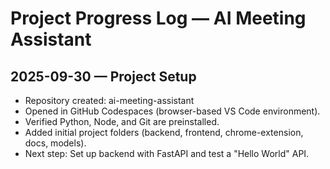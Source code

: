 # Project Progress Log — AI Meeting Assistant

## 2025-09-30 — Project Setup
- Repository created: ai-meeting-assistant
- Opened in GitHub Codespaces (browser-based VS Code environment).
- Verified Python, Node, and Git are preinstalled.
- Added initial project folders (backend, frontend, chrome-extension, docs, models).
- Next step: Set up backend with FastAPI and test a "Hello World" API.

